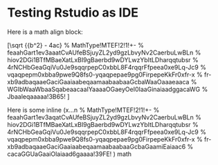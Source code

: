 # Testing Rstudio as IDE

Here is a math align block:

\[\sqrt {{b^2} - 4ac} 
% MathType!MTEF!2!1!+-
% feaahGart1ev3aaatCvAUfeBSjuyZL2yd9gzLbvyNv2CaerbuLwBLn
% hiov2DGi1BTfMBaeXatLxBI9gBaerbd9wDYLwzYbItLDharqqtubsr
% 4rNCHbGeaGqiVu0Je9sqqrpepC0xbbL8F4rqqrFfpeea0xe9Lq-Jc9
% vqaqpepm0xbba9pwe9Q8fs0-yqaqpepae9pg0FirpepeKkFr0xfr-x
% fr-xb9adbaqaaeGaciGaaiaabeqaamaabaabaaGcbaWaaOaaaeaaca
% WGIbWaaWbaaSqabeaacaaIYaaaaOGaeyOeI0IaaGinaiaadggacaWG
% Jbaaleqaaaaa!3B65!
\]

Here is some inline \(x...n
% MathType!MTEF!2!1!+-
% feaahGart1ev3aqatCvAUfeBSjuyZL2yd9gzLbvyNv2CaerbuLwBLn
% hiov2DGi1BTfMBaeXatLxBI9gBaerbd9wDYLwzYbItLDharqqtubsr
% 4rNCHbGeaGqiVu0Je9sqqrpepC0xbbL8F4rqqrFfpeea0xe9Lq-Jc9
% vqaqpepm0xbba9pwe9Q8fs0-yqaqpepae9pg0FirpepeKkFr0xfr-x
% fr-xb9adbaqaaeGaciGaaiaabeqaamaabaabaaGcbaGaamiEaiaac6
% cacaGGUaGaaiOlaiaad6gaaaa!39FE!
\) math